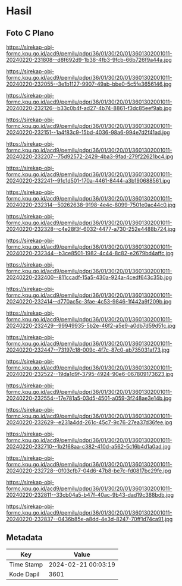 # Hasil

## Foto C Plano

https://sirekap-obj-formc.kpu.go.id/acd9/pemilu/pdpr/36/01/30/20/01/3601302001011-20240220-231808--d8f692d9-1b38-4fb3-9fcb-66b726f9a44a.jpg

https://sirekap-obj-formc.kpu.go.id/acd9/pemilu/pdpr/36/01/30/20/01/3601302001011-20240220-232055--3e1b1127-9907-49ab-bbe0-5c5fe3656146.jpg

https://sirekap-obj-formc.kpu.go.id/acd9/pemilu/pdpr/36/01/30/20/01/3601302001011-20240220-232126--b33c0b4f-ad27-4b74-8861-f3dc85eef9ab.jpg

https://sirekap-obj-formc.kpu.go.id/acd9/pemilu/pdpr/36/01/30/20/01/3601302001011-20240220-232151--1a4f83c9-15bd-4036-98a6-994e7d2f41ad.jpg

https://sirekap-obj-formc.kpu.go.id/acd9/pemilu/pdpr/36/01/30/20/01/3601302001011-20240220-232207--75d92572-2429-4ba3-9fad-279f22621bc4.jpg

https://sirekap-obj-formc.kpu.go.id/acd9/pemilu/pdpr/36/01/30/20/01/3601302001011-20240220-232241--91c1d501-170a-4461-8444-a3b190688561.jpg

https://sirekap-obj-formc.kpu.go.id/acd9/pemilu/pdpr/36/01/30/20/01/3601302001011-20240220-232314--50262638-9198-4e4c-8099-7501e0ac44c0.jpg

https://sirekap-obj-formc.kpu.go.id/acd9/pemilu/pdpr/36/01/30/20/01/3601302001011-20240220-232328--c4e28f3f-6032-4477-a730-252e4488b724.jpg

https://sirekap-obj-formc.kpu.go.id/acd9/pemilu/pdpr/36/01/30/20/01/3601302001011-20240220-232344--b3ce8501-1982-4c44-8c82-e2679bd4affc.jpg

https://sirekap-obj-formc.kpu.go.id/acd9/pemilu/pdpr/36/01/30/20/01/3601302001011-20240220-232400--811ccadf-15a5-430a-924a-4cedf643c35b.jpg

https://sirekap-obj-formc.kpu.go.id/acd9/pemilu/pdpr/36/01/30/20/01/3601302001011-20240220-232414--d770ac5c-3fae-4c53-9846-1f442a9f209b.jpg

https://sirekap-obj-formc.kpu.go.id/acd9/pemilu/pdpr/36/01/30/20/01/3601302001011-20240220-232429--99949935-5b2e-46f2-a5e9-a0db7d59d51c.jpg

https://sirekap-obj-formc.kpu.go.id/acd9/pemilu/pdpr/36/01/30/20/01/3601302001011-20240220-232447--73197c18-009c-4f7c-87c0-ab735031af73.jpg

https://sirekap-obj-formc.kpu.go.id/acd9/pemilu/pdpr/36/01/30/20/01/3601302001011-20240220-232522--19da1d9f-3795-4924-90e6-067809173623.jpg

https://sirekap-obj-formc.kpu.go.id/acd9/pemilu/pdpr/36/01/30/20/01/3601302001011-20240220-232554--17e781a5-03d5-4501-a059-3f248ae3e14b.jpg

https://sirekap-obj-formc.kpu.go.id/acd9/pemilu/pdpr/36/01/30/20/01/3601302001011-20240220-232629--e231a4dd-261c-45c7-9c76-27ea37d36fee.jpg

https://sirekap-obj-formc.kpu.go.id/acd9/pemilu/pdpr/36/01/30/20/01/3601302001011-20240220-232710--1b2f68aa-c382-410d-a562-5c16b4d1a0ad.jpg

https://sirekap-obj-formc.kpu.go.id/acd9/pemilu/pdpr/36/01/30/20/01/3601302001011-20240220-232728--0f03cfb7-04d6-47b8-be7c-fd0817bc29fe.jpg

https://sirekap-obj-formc.kpu.go.id/acd9/pemilu/pdpr/36/01/30/20/01/3601302001011-20240220-232811--33cb04a5-b47f-40ac-9b43-dad19c388bdb.jpg

https://sirekap-obj-formc.kpu.go.id/acd9/pemilu/pdpr/36/01/30/20/01/3601302001011-20240220-232837--0436b85e-a8dd-4e3d-8247-70ff1d74ca91.jpg


## Metadata

| Key        | Value               |
| ---------- | ------------------- |
| Time Stamp | 2024-02-21 00:03:19 |
| Kode Dapil | 3601                |



